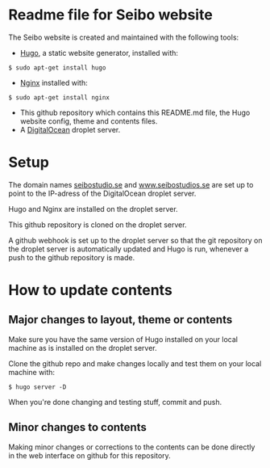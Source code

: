 # Readme file for Seibo website

The Seibo website is created and maintained with the following tools:

 * [Hugo](https://gohugo.io), a static website generator, installed with:
```
$ sudo apt-get install hugo
```
 * [Nginx](https://www.nginx.com) installed with:
```
$ sudo apt-get install nginx
```
 * This github repository which contains this README.md file, the Hugo website config, theme and contents files.
 * A [DigitalOcean](https://www.digitalocean.com) droplet server.

# Setup

The domain names [seibostudio.se](http://seibostudios.se) and www.seibostudios.se are set up to point to the IP-adress of the DigitalOcean droplet server.

Hugo and Nginx are installed on the droplet server.

This github repository is cloned on the droplet server.

A github webhook is set up to the droplet server so that the git repository on the droplet server is automatically updated and Hugo is run, whenever a push to the github repository is made.

# How to update contents

## Major changes to layout, theme or contents

Make sure you have the same version of Hugo installed on your local machine as is installed on the droplet server.

Clone the github repo and make changes locally and test them on your local machine with:
```
$ hugo server -D
```

When you're done changing and testing stuff, commit and push.

## Minor changes to contents

Making minor changes or corrections to the contents can be done directly in the web interface on github for this repository.

